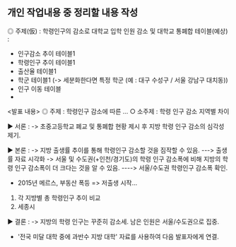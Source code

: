 ## 개인 작업내용 중 정리할 내용 작성
◎ 주제(仮) : 학령인구의 감소로 대학교 입학 인원 감소 및 대학교 통폐합
  테이블(예상) : 
  - 인구감소 추이 테이블1
  - 학령인구 추이 테이블1
  - 출산율 테이블1
  - 학군 테이블1 (-> 세분화한다면 특정 학군 (예 : 대구 수성구 / 서울 강남구 대치동))
  - 인구 이동 테이블
  - 
<발표 내용>
 ◎ 주제 : 학령인구 감소에 따른 ...
 ○ 소주제 : 학령 인구 감소 지역별 차이

▶ 서론 : 
  -> 초중고등학교 폐교 및 통폐합 현황 제시 후 지방 학령 인구 감소의 심각성 제기.

▶ 본론 :
  -> 지방 출생률 추이를 통해 학령인구 감소할 것을 짐작할 수 있음. ---> 출생률 자료 시각화
  -> 서울 및 수도권(+인천/경기도)의 학령 인구 감소폭에 비해 지방의 학령 인구 감소폭이 더 크다는 것을 알 수 있음. ----> 서울/수도권 학령인구 감소폭 확인.
  - 2015년 메르스, 부동산 폭등 => 저출생 시작...
    
  1) 각 지방별 총 학령인구 추이 비교
  2) 세종시
  
▶ 결론 :
   -> 지방의 학령 인구는 꾸준히 감소세. 남은 인원은 서울/수도권으로 집중. 
 
 + '전국 미달 대학 중에 과반수 지방 대학' 자료를 사용하여 다음 발표자에게 연결.
